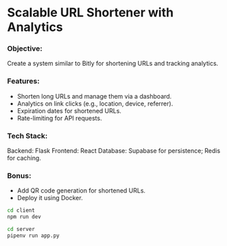 # Scalable URL Shortener with Analytics

### Objective:

Create a system similar to Bitly for shortening URLs and tracking analytics.

### Features:

- Shorten long URLs and manage them via a dashboard.
- Analytics on link clicks (e.g., location, device, referrer).
- Expiration dates for shortened URLs.
- Rate-limiting for API requests.

### Tech Stack:

Backend: Flask
Frontend: React
Database: Supabase for persistence; Redis for caching.

### Bonus:

- Add QR code generation for shortened URLs.
- Deploy it using Docker.

```bash
cd client
npm run dev

cd server
pipenv run app.py
```
